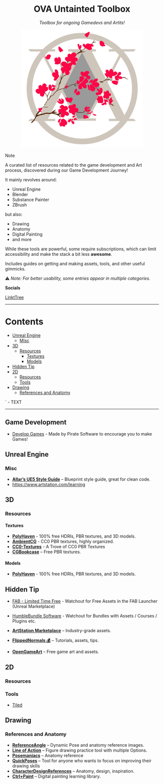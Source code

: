<h1 align="center">OVA Untainted Toolbox</h1>
<p align="center"><i>Toolbox for ongoing Gamedevs and Artits!</i></p>

<p align="center">
  <img src="image/OVA.png" alt="Demo" width="400"/>
</p>


> [!NOTE]
> A curated list of resources related to the game development and Art process, discovered during our Game Development Journey!  
>  
> It mainly revolves around:  
> - Unreal Engine  
> - Blender  
> - Substance Painter  
> - ZBrush
> 
>but also:
>- Drawing
>- Anatomy
>- Digital Painting
>- and more
> 
> While these tools are powerful, some require subscriptions, which can limit accessibility and make the stack a bit less **awesome**.  
>  
> Includes guides on getting and making assets, tools, and other useful gimmicks.  
>  
> ⚠️ *Note: For better usability, some entries appear in multiple categories.*


**Socials**

[LinktTree](https://linktr.ee/ova.untainted)

--- 
# Contents

- [Unreal Engine](#unreal-engine)
	- [Misc](#misc)
- [3D](#3d)
	- [Resources](#resources)
		- [Textures](#textures)
		- [Models](#models)
- [Hidden Tip](#hidden-tip)
- [2D](#2d)
	- [Resources](#resources)
	- [Tools](#tools)
- [Drawing](#drawing)
	- [References and Anatomy](#references-and-anatomy)


`[]() - TEXT

---
## Game Development 

- [Develop Games](https://develop.games/) - Made by Pirate Software to encourage you to make Games!

## Unreal Engine

### Misc


- **[Allar’s UE5 Style Guide](https://github.com/Allar/ue5-style-guide/tree/v2)** – Blueprint style guide, great for clean code.
- https://www.artstation.com/learning


## 3D

### Resources

#### Textures

- [**PolyHaven**](https://polyhaven.com/) - 100% free HDRIs, PBR textures, and 3D models.
- [**AmbientCG**](https://ambientcg.com/) - CC0 PBR textures, highly organized.
- [**CC0-Textures**](https://cc0-textures.com/) - A Trove of CC0 PBR Textures
- **[CGBookcase](https://cgbookcase.com/)** – Free PBR textures.

#### Models

- [**PolyHaven**](https://polyhaven.com/) - 100% free HDRIs, PBR textures, and 3D models.

## Hidden Tip
- [FAB - Limited Time Free](https://www.fab.com/limited-time-free) - Watchout for Free Assets in the FAB Launcher (Unreal Marketplace)
- [HumbleBundle Software](https://www.humblebundle.com/software) - Watchout for Bundles with Assets / Courses / Plugins etc.


- [**ArtStation Marketplace**](https://www.artstation.com/marketplace/) – Industry-grade assets.
- **[FlippedNormals 💰](https://flippednormals.com/)** – Tutorials, assets, tips. 
- **[OpenGameArt](https://opengameart.org/)** – Free game art and assets.
## 2D

### Resources 

### Tools
- [Tiled](https://thorbjorn.itch.io/tiled)



## Drawing

### References and Anatomy

- **[ReferenceAngle](http://referenceangle.com/)** – Dynamic Pose and anatomy reference images.
- **[Line of Action](https://line-of-action.com/)** – Figure drawing practice tool with multiple Options.
- **[Posemaniacs](https://www.posemaniacs.com/)** – Anatomy reference
- [**QuickPoses**](https://quickposes.com/en) – Tool for anyone who wants to focus on improving their drawing skills
- **[CharacterDesignReferences](https://characterdesignreferences.com/)** – Anatomy, design, inspiration.
- [**Ctrl+Paint**](https://www.ctrlpaint.com/) – Digital painting learning library.


